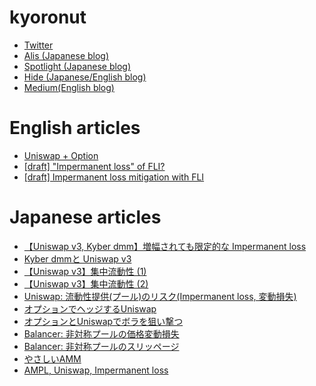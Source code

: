 
# kyoronut
- [Twitter](https://twitter.com/kyoronut)
- [Alis (Japanese blog)](https://alis.to/users/lisalisa)
- [Spotlight (Japanese blog)](https://spotlight.soy/1189)
- [Hide (Japanese/English blog)](https://hide.ac/users/ytkUhyIcn7bZPntEyTU00OBx64d2)
- [Medium(English blog)](https://medium.com/@kyoronut)

# English articles
- [Uniswap + Option](https://medium.com/@kyoronut/uniswap-option-c08681747ca2)
- [[draft] "Impermanent loss" of FLI?](https://hide.ac/articles/M60HGAvUe)
- [[draft] Impermanent loss mitigation with FLI](https://hide.ac/articles/ObmT7A2F_)

# Japanese articles
- [【Uniswap v3, Kyber dmm】増幅されても限定的な Impermanent loss](https://hide.ac/articles/eQpeeLqhx)
- [Kyber dmmと Uniswap v3](https://hide.ac/articles/ft4Rd4P_T)
- [【Uniswap v3】集中流動性 (1)](https://alis.to/lisalisa/articles/375Pqo0rMVVe)
- [【Uniswap v3】集中流動性 (2)](https://alis.to/lisalisa/articles/3Vjl8bqdqGJz)
- [Uniswap: 流動性提供(プール)のリスク(Impermanent loss, 変動損失)](https://alis.to/lisalisa/articles/anLYvOqDwWqb)
- [オプションでヘッジするUniswap](https://alis.to/lisalisa/articles/KeOGAMAqpo1m)
- [オプションとUniswapでボラを狙い撃つ](https://alis.to/lisalisa/articles/3k9beLMR9PbL)
- [Balancer: 非対称プールの価格変動損失](https://alis.to/lisalisa/articles/a1ZYPnEMEXnw)
- [Balancer: 非対称プールのスリッページ](https://alis.to/lisalisa/articles/aw50mqzOA85Y)
- [やさしいAMM](https://spotlight.soy/detail?article_id=lh5vcjkml)
- [AMPL, Uniswap, Impermanent loss](https://spotlight.soy/detail?article_id=1f9xb2pu2)
